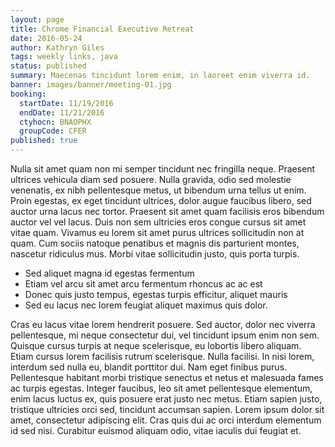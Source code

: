 ```yaml
---
layout: page
title: Chrome Financial Executive Retreat
date: 2016-05-24
author: Kathryn Giles
tags: weekly links, java
status: published
summary: Maecenas tincidunt lorem enim, in laoreet enim viverra id.
banner: images/banner/meeting-01.jpg
booking:
  startDate: 11/19/2016
  endDate: 11/21/2016
  ctyhocn: BNAOPHX
  groupCode: CFER
published: true
---
```

Nulla sit amet quam non mi semper tincidunt nec fringilla neque. Praesent ultrices vehicula diam sed posuere. Nulla gravida, odio sed molestie venenatis, ex nibh pellentesque metus, ut bibendum urna tellus ut enim. Proin egestas, ex eget tincidunt ultrices, dolor augue faucibus libero, sed auctor urna lacus nec tortor. Praesent sit amet quam facilisis eros bibendum auctor vel vel lacus. Duis non sem ultricies eros congue cursus sit amet vitae quam. Vivamus eu lorem sit amet purus ultrices sollicitudin non at quam. Cum sociis natoque penatibus et magnis dis parturient montes, nascetur ridiculus mus. Morbi vitae sollicitudin justo, quis porta turpis.

* Sed aliquet magna id egestas fermentum
* Etiam vel arcu sit amet arcu fermentum rhoncus ac ac est
* Donec quis justo tempus, egestas turpis efficitur, aliquet mauris
* Sed eu lacus nec lorem feugiat aliquet maximus quis dolor.

Cras eu lacus vitae lorem hendrerit posuere. Sed auctor, dolor nec viverra pellentesque, mi neque consectetur dui, vel tincidunt ipsum enim non sem. Quisque cursus turpis at neque scelerisque, eu lobortis libero aliquam. Etiam cursus lorem facilisis rutrum scelerisque. Nulla facilisi. In nisi lorem, interdum sed nulla eu, blandit porttitor dui. Nam eget finibus purus. Pellentesque habitant morbi tristique senectus et netus et malesuada fames ac turpis egestas. Integer faucibus, leo sit amet pellentesque elementum, enim lacus luctus ex, quis posuere erat justo nec metus. Etiam sapien justo, tristique ultricies orci sed, tincidunt accumsan sapien. Lorem ipsum dolor sit amet, consectetur adipiscing elit. Cras quis dui ac orci interdum elementum id sed nisi. Curabitur euismod aliquam odio, vitae iaculis dui feugiat et.
